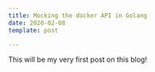 ```yaml
---
title: Mocking the docker API in Golang
date: 2020-02-08
template: post

---
```


This will be my very first post on this blog!
